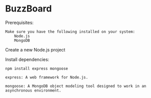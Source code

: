 # BuzzBoard
Prerequisites:

    Make sure you have the following installed on your system:
        Node.js
        MongoDB

Create a new Node.js project

Install dependencies:

    npm install express mongoose

    express: A web framework for Node.js.

    mongoose: A MongoDB object modeling tool designed to work in an asynchronous environment.

